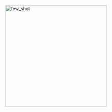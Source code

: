 <img width="319" alt="few_shot" src="https://user-images.githubusercontent.com/67862423/229323603-9798c57e-9902-4cfc-9813-a26bd3cfcd8c.png">
